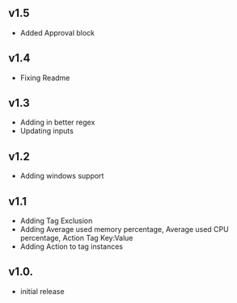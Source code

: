 v1.5
----
- Added Approval block

v1.4
----
- Fixing Readme

v1.3
-----
- Adding in better regex
- Updating inputs

v1.2
-----
- Adding windows support

v1.1
-----
- Adding Tag Exclusion
- Adding Average used memory percentage, Average used CPU percentage, Action Tag Key:Value
- Adding Action to tag instances

v1.0.
-----
- initial release